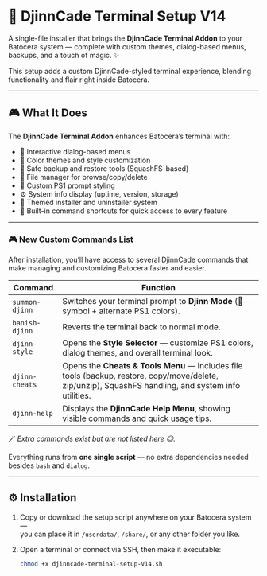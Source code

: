 # 🧞 DjinnCade Terminal Setup V14

A single-file installer that brings the **DjinnCade Terminal Addon** to your Batocera system — complete with custom themes, dialog-based menus, backups, and a touch of magic. ✨  

This setup adds a custom DjinnCade-styled terminal experience, blending functionality and flair right inside Batocera.

---

## 🎮 What It Does

The **DjinnCade Terminal Addon** enhances Batocera’s terminal with:

- 🧱 Interactive dialog-based menus  
- 🎨 Color themes and style customization  
- 💾 Safe backup and restore tools (SquashFS-based)  
- 🧭 File manager for browse/copy/delete  
- 💬 Custom PS1 prompt styling  
- ⚙️ System info display (uptime, version, storage)  
- 🔄 Themed installer and uninstaller system  
- 🧞 Built-in command shortcuts for quick access to every feature  

---

### 🎮 New Custom Commands List

After installation, you’ll have access to several DjinnCade commands that make managing and customizing Batocera faster and easier.  

| Command | Function |
|----------|-----------|
| `summon-djinn` | Switches your terminal prompt to **Djinn Mode** (🔮 symbol + alternate PS1 colors). |
| `banish-djinn` | Reverts the terminal back to normal mode. |
| `djinn-style` | Opens the **Style Selector** — customize PS1 colors, dialog themes, and overall terminal look. |
| `djinn-cheats` | Opens the **Cheats & Tools Menu** — includes file tools (backup, restore, copy/move/delete, zip/unzip), SquashFS handling, and system info utilities. |
| `djinn-help` | Displays the **DjinnCade Help Menu**, showing visible commands and quick usage tips. |

🪄 *Extra commands exist but are not listed here 😉.*

Everything runs from **one single script** — no extra dependencies needed besides `bash` and `dialog`.

---

## ⚙️ Installation

1. Copy or download the setup script anywhere on your Batocera system —  
   you can place it in `/userdata/`, `/share/`, or any other folder you like.

2. Open a terminal or connect via SSH, then make it executable:
   ```bash
   chmod +x djinncade-terminal-setup-V14.sh
